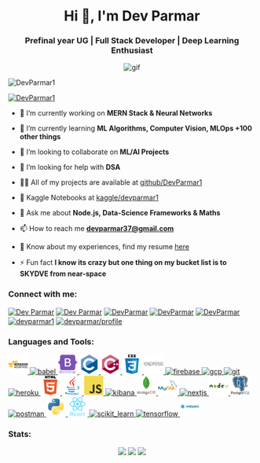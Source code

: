 
<!--
**DevParmar1/DevParmar1** is a ✨ _special_ ✨ repository because its `README.md` (this file) appears on your GitHub profile.
-->


<h1 align="center">Hi 👋, I'm Dev Parmar</h1>
<h3 align="center">Prefinal year UG | Full Stack Developer | Deep Learning Enthusiast</h3>

<div align='center'>
<img src='gif/dev2.gif' alt='gif'></img>
</div>

<p align="left"> <img src="https://komarev.com/ghpvc/?username=DevParmar1&label=Profile%20views&color=0e75b6&style=flat" alt="DevParmar1" /> </p>

<p align="left"> <a href="https://github.com/ryo-ma/github-profile-trophy"><img src="https://github-profile-trophy.vercel.app/?username=DevParmar1&row=1&column=3" alt="DevParmar1" /></a> </p>

- 🔭 I’m currently working on **MERN Stack & Neural Networks**

- 🌱 I’m currently learning **ML Algorithms, Computer Vision, MLOps +100 other things**

- 👯 I’m looking to collaborate on **ML/AI Projects**

- 🤝 I’m looking for help with **DSA**

- 👨‍💻 All of my projects are available at [github/DevParmar1](https://github.com/DevParmar1)

- 📘 Kaggle Notebooks at [kaggle/devparmar1](https://www.kaggle.com/devparmar1/code?scroll=true) 

- 💬 Ask me about **Node.js, Data-Science Frameworks & Maths**

- 📫 How to reach me **devparmar37@gmail.com**

- 📄 Know about my experiences, find my resume [here](https://drive.google.com/file/d/1RIcnQwX0HHAHOlwOiTWUAlDHpBOosBF1/view?usp=sharing)

- ⚡ Fun fact **I know its crazy but one thing on my bucket list is to SKYDVE from near-space**

<h3 align="left">Connect with me:</h3>
<p align="left">
<a href="https://dev-parmar.netlify.app/" target="blank"><img align="center" src="https://cdn.jsdelivr.net/gh/devicons/devicon/icons/devicon/devicon-original.svg" alt="Dev Parmar" height="30" width="40" /></a>
<a href="https://www.linkedin.com/in/dev-parmar/" target="blank"><img align="center" src="https://raw.githubusercontent.com/rahuldkjain/github-profile-readme-generator/master/src/images/icons/Social/linked-in-alt.svg" alt="Dev Parmar" height="30" width="40" /></a>
<a href="https://www.facebook.com/parmar.devraj.5/" target="blank"><img align="center" src="https://raw.githubusercontent.com/rahuldkjain/github-profile-readme-generator/master/src/images/icons/Social/facebook.svg" alt="DevParmar" height="30" width="40" /></a>
<a href="https://www.instagram.com/firexfist/" target="blank"><img align="center" src="https://raw.githubusercontent.com/rahuldkjain/github-profile-readme-generator/master/src/images/icons/Social/instagram.svg" alt="DevParmar" height="30" width="40" /></a>
<a href="https://www.codechef.com/users/devparmar_007" target="blank"><img align="center" src="https://cdn.jsdelivr.net/npm/simple-icons@3.1.0/icons/codechef.svg" alt="DevParmar" height="30" width="40" /></a>
<a href="https://kaggle.com/devparmar1" target="blank"><img align="center" src="https://raw.githubusercontent.com/rahuldkjain/github-profile-readme-generator/master/src/images/icons/Social/kaggle.svg" alt="devparmar1" height="30" width="40" /></a>
<a href="https://auth.geeksforgeeks.org/user/devparmar/practice" target="blank"><img align="center" src="https://raw.githubusercontent.com/rahuldkjain/github-profile-readme-generator/master/src/images/icons/Social/geeks-for-geeks.svg" alt="devparmar/profile" height="30" width="40" /></a>
</p>

<h3 align="left">Languages and Tools:</h3>
<p align="left"> <a href="https://aws.amazon.com" target="_blank"> <img src="https://raw.githubusercontent.com/devicons/devicon/master/icons/amazonwebservices/amazonwebservices-original-wordmark.svg" alt="aws" width="40" height="40"/> </a> <a href="https://babeljs.io/" target="_blank"> <img src="https://www.vectorlogo.zone/logos/babeljs/babeljs-icon.svg" alt="babel" width="40" height="40"/> </a> <a href="https://getbootstrap.com" target="_blank"> <img src="https://raw.githubusercontent.com/devicons/devicon/master/icons/bootstrap/bootstrap-plain-wordmark.svg" alt="bootstrap" width="40" height="40"/> </a> <a href="https://www.cprogramming.com/" target="_blank"> <img src="https://raw.githubusercontent.com/devicons/devicon/master/icons/c/c-original.svg" alt="c" width="40" height="40"/> </a> <a href="https://www.w3schools.com/cpp/" target="_blank"> <img src="https://raw.githubusercontent.com/devicons/devicon/master/icons/cplusplus/cplusplus-original.svg" alt="cplusplus" width="40" height="40"/> </a> <a href="https://www.w3schools.com/css/" target="_blank"> <img src="https://raw.githubusercontent.com/devicons/devicon/master/icons/css3/css3-original-wordmark.svg" alt="css3" width="40" height="40"/> </a> <a href="https://expressjs.com" target="_blank"> <img src="https://raw.githubusercontent.com/devicons/devicon/master/icons/express/express-original-wordmark.svg" alt="express" width="40" height="40"/> </a> <a href="https://firebase.google.com/" target="_blank"> <img src="https://www.vectorlogo.zone/logos/firebase/firebase-icon.svg" alt="firebase" width="40" height="40"/> </a> <a href="https://cloud.google.com" target="_blank"> <img src="https://www.vectorlogo.zone/logos/google_cloud/google_cloud-icon.svg" alt="gcp" width="40" height="40"/> </a> <a href="https://git-scm.com/" target="_blank"> <img src="https://www.vectorlogo.zone/logos/git-scm/git-scm-icon.svg" alt="git" width="40" height="40"/> </a> <a href="https://heroku.com" target="_blank"> <img src="https://www.vectorlogo.zone/logos/heroku/heroku-icon.svg" alt="heroku" width="40" height="40"/> </a> <a href="https://www.w3.org/html/" target="_blank"> <img src="https://raw.githubusercontent.com/devicons/devicon/master/icons/html5/html5-original-wordmark.svg" alt="html5" width="40" height="40"/> </a> <a href="https://www.java.com" target="_blank"> <img src="https://raw.githubusercontent.com/devicons/devicon/master/icons/java/java-original.svg" alt="java" width="40" height="40"/> </a> <a href="https://developer.mozilla.org/en-US/docs/Web/JavaScript" target="_blank"> <img src="https://raw.githubusercontent.com/devicons/devicon/master/icons/javascript/javascript-original.svg" alt="javascript" width="40" height="40"/> </a> <a href="https://www.elastic.co/kibana" target="_blank"> <img src="https://www.vectorlogo.zone/logos/elasticco_kibana/elasticco_kibana-icon.svg" alt="kibana" width="40" height="40"/> </a> <a href="https://www.mongodb.com/" target="_blank"> <img src="https://raw.githubusercontent.com/devicons/devicon/master/icons/mongodb/mongodb-original-wordmark.svg" alt="mongodb" width="40" height="40"/> </a> <a href="https://www.mysql.com/" target="_blank"> <img src="https://raw.githubusercontent.com/devicons/devicon/master/icons/mysql/mysql-original-wordmark.svg" alt="mysql" width="40" height="40"/> </a> <a href="https://nextjs.org/" target="_blank"> <img src="https://cdn.worldvectorlogo.com/logos/nextjs-3.svg" alt="nextjs" width="40" height="40"/> </a> <a href="https://nodejs.org" target="_blank"> <img src="https://raw.githubusercontent.com/devicons/devicon/master/icons/nodejs/nodejs-original-wordmark.svg" alt="nodejs" width="40" height="40"/> </a> <a href="https://www.postgresql.org" target="_blank"> <img src="https://raw.githubusercontent.com/devicons/devicon/master/icons/postgresql/postgresql-original-wordmark.svg" alt="postgresql" width="40" height="40"/> </a> <a href="https://postman.com" target="_blank"> <img src="https://www.vectorlogo.zone/logos/getpostman/getpostman-icon.svg" alt="postman" width="40" height="40"/> </a> <a href="https://www.python.org" target="_blank"> <img src="https://raw.githubusercontent.com/devicons/devicon/master/icons/python/python-original.svg" alt="python" width="40" height="40"/> </a> <a href="https://reactjs.org/" target="_blank"> <img src="https://raw.githubusercontent.com/devicons/devicon/master/icons/react/react-original-wordmark.svg" alt="react" width="40" height="40"/> </a> <a href="https://scikit-learn.org/" target="_blank"> <img src="https://upload.wikimedia.org/wikipedia/commons/0/05/Scikit_learn_logo_small.svg" alt="scikit_learn" width="40" height="40"/> </a> <a href="https://www.tensorflow.org" target="_blank"> <img src="https://www.vectorlogo.zone/logos/tensorflow/tensorflow-icon.svg" alt="tensorflow" width="40" height="40"/> </a> <a href="https://webpack.js.org" target="_blank"> <img src="https://raw.githubusercontent.com/devicons/devicon/d00d0969292a6569d45b06d3f350f463a0107b0d/icons/webpack/webpack-original-wordmark.svg" alt="webpack" width="40" height="40"/> </a> </p>



<h3>Stats:</h3>
<p align="center">
  
<!-- Github Stats + Top Langs -->
  
<!--   <img height="180em" width="456em" src="https://github-readme-stats.vercel.app/api?username=AshishSingh2001&show_icons=true&hide_border=true"/>
  <img height="180em" width="331em" src="https://github-readme-stats.vercel.app/api/top-langs/?username=AshishSingh2001&layout=compact&langs_count=8"/> -->

<!-- Github Stats + Streaks -->
  <img src = "https://activity-graph.herokuapp.com/graph?username=DevParmar1&theme=react-dark&hide_border=true&area=true" width = 800>
  <img src = "https://github-readme-stats.vercel.app/api?username=DevParmar1&show_icons=true&theme=dark&hide_border=true" width = 400>
  <img src = "https://github-readme-streak-stats.herokuapp.com?user=DevParmar1&theme=dark&hide_border=true" width = 400>
  
</p>


